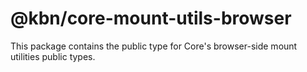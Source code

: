 # @kbn/core-mount-utils-browser

This package contains the public type for Core's browser-side mount utilities public types.
